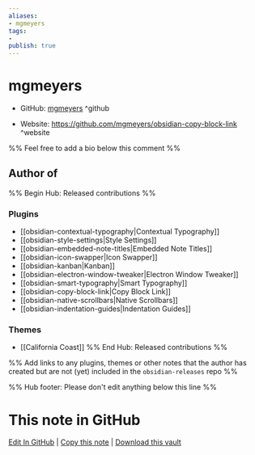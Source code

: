 ```yaml
---
aliases:
- mgmeyers
tags:
- 
publish: true
---
```


# mgmeyers

- GitHub: [mgmeyers](https://github.com/mgmeyers/) ^github
<!-- - Discord: `@` ^discord-->
- Website: <https://github.com/mgmeyers/obsidian-copy-block-link> ^website
<!-- - [[Publish sites|Publish site]]: <https://> ^publish-->

%% Feel free to add a bio below this comment %%


## Author of

%% Begin Hub: Released contributions %%
### Plugins
- [[obsidian-contextual-typography|Contextual Typography]]
- [[obsidian-style-settings|Style Settings]]
- [[obsidian-embedded-note-titles|Embedded Note Titles]]
- [[obsidian-icon-swapper|Icon Swapper]]
- [[obsidian-kanban|Kanban]]
- [[obsidian-electron-window-tweaker|Electron Window Tweaker]]
- [[obsidian-smart-typography|Smart Typography]]
- [[obsidian-copy-block-link|Copy Block Link]]
- [[obsidian-native-scrollbars|Native Scrollbars]]
- [[obsidian-indentation-guides|Indentation Guides]]

### Themes
- [[California Coast]]
%% End Hub: Released contributions %%

%% Add links to any plugins, themes or other notes that the author has created but are not (yet) included in the `obsidian-releases` repo %%

<!--
### Unlisted plugins
-->

<!--
### Others
-->

<!--
## Sponsor this author
-->

<!-- - [[GitHub sponsors]]: [Sponsor @mgmeyers on GitHub Sponsors](https://github.com/sponsors/mgmeyers) ^github-sponsor-->
<!-- - [[Buy me a coffee]]: <https://> ^buy-me-a-coffee-->
<!-- - [[PayPal]]: <https://> ^paypal-->
<!-- - [[Patreon]]: <https://> ^patreon-->

<!--
## Follow this author
-->

<!-- - [[YouTube Channels|On YouTube]]: <https://> ^youtube-->
<!-- - Twitter: <https://> ^twitter-->
<!-- - ... -->

%% Hub footer: Please don't edit anything below this line %%

# This note in GitHub

<span class="git-footer">[Edit In GitHub](https://github.dev/obsidian-community/obsidian-hub/blob/main/01%20-%20Community/People/mgmeyers.md "git-hub-edit-note") | [Copy this note](https://raw.githubusercontent.com/obsidian-community/obsidian-hub/main/01%20-%20Community/People/mgmeyers.md "git-hub-copy-note") | [Download this vault](https://github.com/obsidian-community/obsidian-hub/archive/refs/heads/main.zip "git-hub-download-vault") </span>
